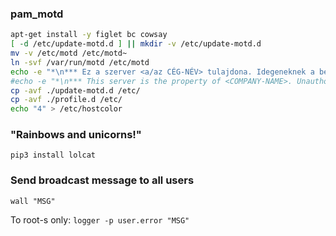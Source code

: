 ### pam_motd

```bash
apt-get install -y figlet bc cowsay
[ -d /etc/update-motd.d ] || mkdir -v /etc/update-motd.d
mv -v /etc/motd /etc/motd~
ln -svf /var/run/motd /etc/motd
echo -e "*\n*** Ez a szerver <a/az CÉG-NÉV> tulajdona. Idegeneknek a belépés tilos. ***\n*\n" > /etc/motd.tail
#echo -e "*\n*** This server is the property of <COMPANY-NAME>. Unauthorized entry is prohibited. ***\n*\n" > /etc/motd.tail
cp -avf ./update-motd.d /etc/
cp -avf ./profile.d /etc/
echo "4" > /etc/hostcolor
```

### "Rainbows and unicorns!"

`pip3 install lolcat`

### Send broadcast message to all users

`wall "MSG"`

To root-s only: `logger -p user.error "MSG"`
